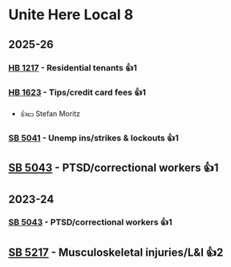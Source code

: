# Unite Here Local 8
## 2025-26

### [HB 1217](/bill/2025-26/hb/1217/) - Residential tenants 👍1  

### [HB 1623](/bill/2025-26/hb/1623/) - Tips/credit card fees 👍1  
* 👍💵 Stefan Moritz

### [SB 5041](/bill/2025-26/sb/5041/) - Unemp ins/strikes & lockouts 👍1  

## [SB 5043](/bill/2025-26/sb/5043/) - PTSD/correctional workers 👍1  

## 2023-24

### [SB 5043](/bill/2023-24/sb/5043/) - PTSD/correctional workers 👍1  

## [SB 5217](/bill/2023-24/sb/5217/) - Musculoskeletal injuries/L&I 👍2  
